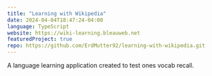 ```yaml
---
title: "Learning with Wikipedia"
date: 2024-04-04T18:47:24-04:00
language: TypeScript
website: https://wiki-learning.bleauweb.net
featuredProject: true
repo: https://github.com/ErdMutter92/learning-with-wikipedia.git
---
```

A language learning application created to test ones vocab recall.